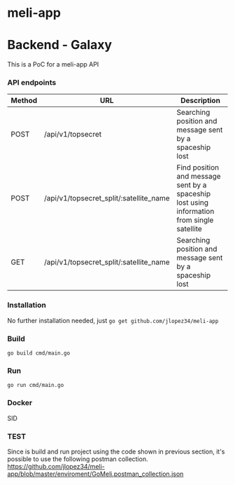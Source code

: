 # meli-app
# Backend - Galaxy
This is a PoC for a meli-app API

### API endpoints


| Method | URL                                                  | Description                                                                                |
|--------|------------------------------------------------------|--------------------------------------------------------------------------------------------|
| POST   | /api/v1/topsecret                                    | Searching position and message sent by a spaceship lost                                    |
| POST   | /api/v1/topsecret_split/:satellite_name              | Find position and message sent by a spaceship lost using information from single satellite |
| GET    | /api/v1/topsecret_split/:satellite_name              | Searching position and message sent by a spaceship lost                                    |


### Installation
No further installation needed, just `go get github.com/jlopez34/meli-app`

### Build
`go build cmd/main.go`

### Run
`go run cmd/main.go`

### Docker
SID


### TEST
Since is build and run project using the code shown in previous section, it's possible to use the following postman collection. https://github.com/jlopez34/meli-app/blob/master/enviroment/GoMeli.postman_collection.json
